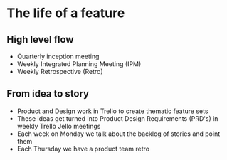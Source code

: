 # The life of a feature

## High level flow
* Quarterly inception meeting
* Weekly Integrated Planning Meeting (IPM)
* Weekly Retrospective (Retro)

## From idea to story
* Product and Design work in Trello to create thematic feature sets
* These ideas get turned into Product Design Requirements (PRD's) in weekly
  Trello Jello meetings
* Each week on Monday we talk about the backlog of stories and point them
* Each Thursday we have a product team retro

